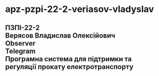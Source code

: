 # apz-pzpi-22-2-veriasov-vladyslav  
ПЗПІ-22-2  
Верясов Владислав Олексійович  
Observer  
Telegram  
Програмна система для підтримки та регуляції прокату електротранспорту  
---  
